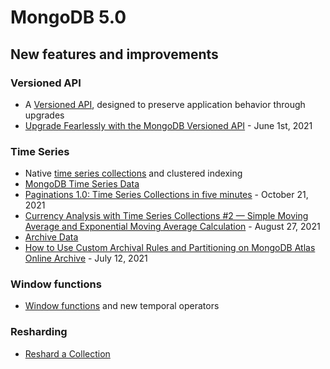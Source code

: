 # MongoDB 5.0

## New features and improvements

### Versioned API

* A [Versioned API](https://docs.mongodb.com/manual/reference/versioned-api/), designed to preserve application behavior through upgrades
* [Upgrade Fearlessly with the MongoDB Versioned API](https://www.mongodb.com/developer/how-to/upgrade-fearlessly-versioned-api/) - June 1st, 2021

### Time Series

* Native [time series collections](https://docs.mongodb.com/manual/core/timeseries-collections/) and clustered indexing
* [MongoDB Time Series Data](https://www.mongodb.com/features/mongodb-time-series-data)
* [Paginations 1.0: Time Series Collections in five minutes](https://www.mongodb.com/developer/article/Paginations_Time_Series_Collections_in_five_minutes/) - October 21, 2021
* [Currency Analysis with Time Series Collections #2 — Simple Moving Average and Exponential Moving Average Calculation](https://www.mongodb.com/developer/article/time-series-candlestick-sma-ema/) - August 27, 2021
* [Archive Data](https://docs.atlas.mongodb.com/online-archive/manage-online-archive/)
* [How to Use Custom Archival Rules and Partitioning on MongoDB Atlas Online Archive](https://www.mongodb.com/developer/how-to/how-to-use-custom-archival-rules-and-partitioning-on-mongodb-atlas-online-archive/) - July 12, 2021

### Window functions

* [Window functions](https://docs.mongodb.com/manual/reference/operator/aggregation/setWindowFields/) and new temporal operators

### Resharding

* [Reshard a Collection](https://docs.mongodb.com/manual/core/sharding-reshard-a-collection/#std-label-sharding-resharding)
